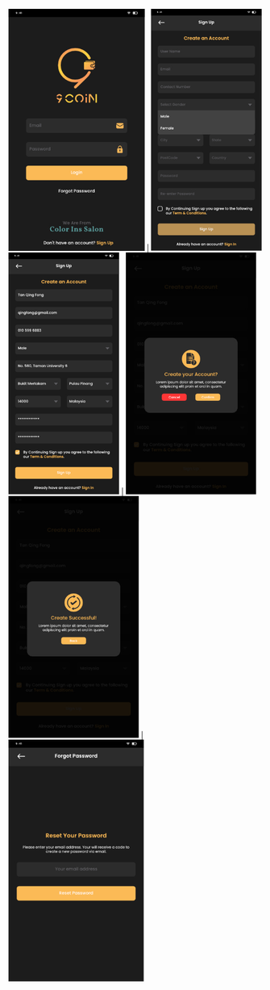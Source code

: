 
<img src="layout/1.%20login.jpg" height="480"> | <img src="layout/2.%20sign-up-1.jpg" height="480">
<img src="layout/2.%20sign-up-2.jpg" height="480"> | <img src="layout/2.%20sign-up-3.jpg" height="480">
<img src="layout/2.%20sign-up-4.jpg" height="480"> | <img src="layout/3.%20forgot-password-1.jpg" height="480">
